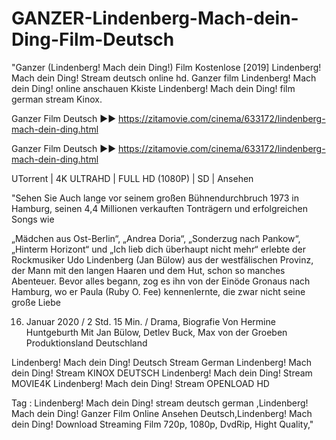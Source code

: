 # GANZER-Lindenberg-Mach-dein-Ding-Film-Deutsch
"Ganzer (Lindenberg! Mach dein Ding!) Film Kostenlose [2019] Lindenberg! Mach dein Ding! Stream deutsch online hd. Ganzer film Lindenberg! Mach dein Ding! online anschauen Kkiste Lindenberg! Mach dein Ding! film german stream Kinox.                                        


Ganzer Film Deutsch ►►  https://zitamovie.com/cinema/633172/lindenberg-mach-dein-ding.html 

Ganzer Film Deutsch ►►  https://zitamovie.com/cinema/633172/lindenberg-mach-dein-ding.html


UTorrent | 4K ULTRAHD | FULL HD (1080P) | SD | Ansehen   

"Sehen Sie
Auch lange vor seinem großen Bühnendurchbruch 1973 in Hamburg, seinen 4,4 Millionen verkauften Tonträgern und erfolgreichen Songs wie

„Mädchen aus Ost-Berlin“, „Andrea Doria“, „Sonderzug nach Pankow“, „Hinterm Horizont“ und „Ich lieb dich überhaupt nicht mehr“ erlebte der Rockmusiker Udo Lindenberg (Jan Bülow) aus der westfälischen Provinz, der Mann mit den langen Haaren und dem Hut, schon so manches Abenteuer. Bevor alles begann, zog es ihn von der Einöde Gronaus nach Hamburg, wo er Paula (Ruby O. Fee) kennenlernte, die zwar nicht seine große Liebe

16. Januar 2020 / 2 Std. 15 Min. / Drama, Biografie
Von Hermine Huntgeburth
Mit Jan Bülow, Detlev Buck, Max von der Groeben
Produktionsland Deutschland

Lindenberg! Mach dein Ding! Deutsch Stream German
Lindenberg! Mach dein Ding! Stream KINOX DEUTSCH
Lindenberg! Mach dein Ding! Stream MOVIE4K
Lindenberg! Mach dein Ding! Stream OPENLOAD HD

Tag :
Lindenberg! Mach dein Ding! stream deutsch german ,Lindenberg! Mach dein Ding! Ganzer Film Online Ansehen Deutsch,Lindenberg! Mach dein Ding! Download Streaming Film 720p, 1080p, DvdRip, Hight Quality,"
